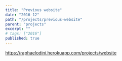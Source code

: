 ```yaml
---
title: "Previous website"
date: "2016-12"
path: "/projects/previous-website"
parent: "projects"
excerpt: ""
# tags: ["2016"]
published: true
---
```


https://raphaelodini.herokuapp.com/projects/website
